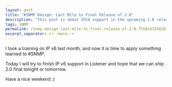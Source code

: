 ```yaml
---
layout: post
title: "#SNMP Design: Last Mile to Final Release of 2.0"
description: "This post is about IPv6 support in the upcoming 2.0 release."
tags: SNMP
permalink: /snmp-design-last-mile-to-final-release-of-2-0-7550cb325620
excerpt_separator: <!--more-->
---
```

I took a training on IP v6 last month, and now it is time to apply something learned to #SNMP.

Today I will try to finish IP v6 support in Listener and hope that we can ship 2.0 final tonight or tomorrow.

Have a nice weekend :)
<!--more-->